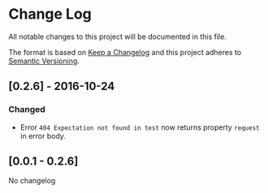 # Change Log
All notable changes to this project will be documented in this file.

The format is based on [Keep a Changelog](http://keepachangelog.com/) and this project adheres to [Semantic Versioning](http://semver.org/).

## [0.2.6] - 2016-10-24
### Changed
- Error `404 Expectation not found in test` now returns property `request` in error body.

## [0.0.1 - 0.2.6]
No changelog